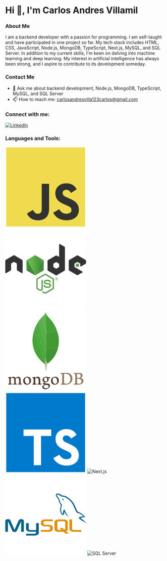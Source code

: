 # Hi 👋, I'm Carlos Andres Villamil

### About Me
I am a backend developer with a passion for programming. I am self-taught and have participated in one project so far. My tech stack includes HTML, CSS, JavaScript, Node.js, MongoDB, TypeScript, Next.js, MySQL, and SQL Server. In addition to my current skills, I'm keen on delving into machine learning and deep learning. My interest in artificial intelligence has always been strong, and I aspire to contribute to its development someday.

### Contact Me
- 💬 Ask me about backend development, Node.js, MongoDB, TypeScript, MySQL, and SQL Server
- 📫 How to reach me: [carlosandresvilla123carlos@gmail.com](mailto:carlosandresvilla123carlos@gmail.com)

### Connect with me:
[![LinkedIn](https://raw.githubusercontent.com/rahuldkjain/github-profile-readme-generator/master/src/images/icons/Social/linked-in-alt.svg)](https://linkedin.com/in/carlosandresvillamil)

### Languages and Tools:
![JavaScript](https://raw.githubusercontent.com/devicons/devicon/master/icons/javascript/javascript-original.svg)
![Node.js](https://raw.githubusercontent.com/devicons/devicon/master/icons/nodejs/nodejs-original-wordmark.svg)
![MongoDB](https://raw.githubusercontent.com/devicons/devicon/master/icons/mongodb/mongodb-original-wordmark.svg)
![TypeScript](https://raw.githubusercontent.com/devicons/devicon/master/icons/typescript/typescript-original.svg)
![Next.js](https://cdn.worldvectorlogo.com/logos/next-js.svg)
![MySQL](https://raw.githubusercontent.com/devicons/devicon/master/icons/mysql/mysql-original-wordmark.svg)
![SQL Server](https://www.svgrepo.com/show/303229/microsoft-sql-server-logo.svg)
